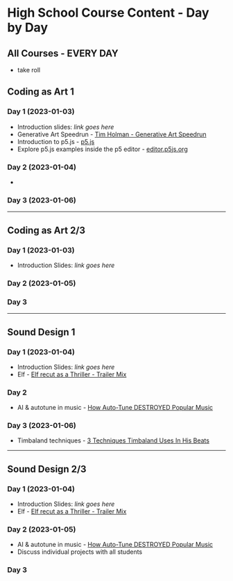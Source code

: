 # High School Course Content - Day by Day
## All Courses - EVERY DAY
- take roll

## Coding as Art 1
### Day 1 (2023-01-03)
- Introduction slides: *link goes here*
- Generative Art Speedrun - [Tim Holman - Generative Art Speedrun](https://www.youtube.com/watch?v=4Se0_w0ISYk)
- Introduction to p5.js - [p5.js](https://p5js.org/get-started/)
- Explore p5.js examples inside the p5 editor - [editor.p5js.org](https://editor.p5js.org/)

### Day 2 (2023-01-04)
- 

### Day 3 (2023-01-06)

---

## Coding as Art 2/3
### Day 1 (2023-01-03)
- Introduction Slides: *link goes here*

### Day 2 (2023-01-05)

### Day 3

---

## Sound Design 1
### Day 1 (2023-01-04)
- Introduction Slides: *link goes here*
- Elf - [Elf recut as a Thriller - Trailer Mix](https://www.youtube.com/watch?v=EkwdYSn3Uws)

### Day 2
- AI & autotune in music - [How Auto-Tune DESTROYED Popular Music](https://youtu.be/6IV29YNTH3M)

### Day 3 (2023-01-06)
- Timbaland techniques - [3 Techniques Timbaland Uses In His Beats](https://www.youtube.com/watch?v=CiHc05Izy8U&t=1s)

---

## Sound Design 2/3
### Day 1 (2023-01-04)
- Introduction Slides: *link goes here*
- Elf - [Elf recut as a Thriller - Trailer Mix](https://www.youtube.com/watch?v=EkwdYSn3Uws)

### Day 2 (2023-01-05)
- AI & autotune in music - [How Auto-Tune DESTROYED Popular Music](https://youtu.be/6IV29YNTH3M)
- Discuss individual projects with all students

### Day 3


